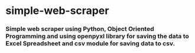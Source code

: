 # simple-web-scraper

### Simple web scraper using Python, Object Oriented Programming and using openpyxl library for saving the data to Excel Spreadsheet and csv module for saving data to csv.
